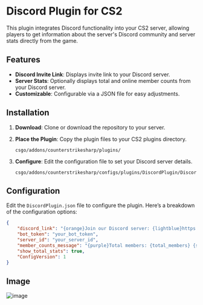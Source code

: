 # Discord Plugin for CS2

This plugin integrates Discord functionality into your CS2 server, allowing players to get information about the server's Discord community and server stats directly from the game.

## Features

- **Discord Invite Link**: Displays invite link to your Discord server.
- **Server Stats**: Optionally displays total and online member counts from your Discord server.
- **Customizable**: Configurable via a JSON file for easy adjustments.

## Installation

1. **Download**: Clone or download the repository to your server.

2. **Place the Plugin**: Copy the plugin files to your CS2 plugins directory.

    ```plaintext
    csgo/addons/counterstrikesharp/plugins/
    ```

3. **Configure**: Edit the configuration file to set your Discord server details.

    ```plaintext
    csgo/addons/counterstrikesharp/configs/plugins/DiscordPlugin/DiscordPlugin.json
    ```

## Configuration

Edit the `DiscordPlugin.json` file to configure the plugin. Here’s a breakdown of the configuration options:

```json
{
    "discord_link": "{orange}Join our Discord server: {lightblue}https://discord.gg/yourdiscordlink",
    "bot_token": "your_bot_token",
    "server_id": "your_server_id",
    "member_counts_message": "{purple}Total members: {total_members} {silver}| {green}Online members: {online_members}",
    "show_total_stats": true,
    "ConfigVersion": 1
}
```

## Image
![image](https://github.com/user-attachments/assets/63f3c0d9-8fdd-4a4c-96d2-739d2cffe7a1)
